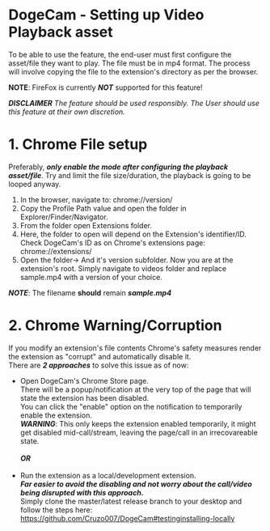# DogeCam - Setting up Video Playback asset
To be able to use the feature, the end-user must first configure the asset/file they want to play. The file must be in mp4 format.
The process will involve copying the file to the extension's directory as per the browser.

**NOTE**: FireFox is currently ***NOT*** supported for this feature!

***DISCLAIMER***
*The feature should be used responsibly. The User should use this feature at their own discretion.*

# 1. Chrome File setup
Preferably, ***only enable the mode after configuring the playback asset/file***. Try and limit the file size/duration, the playback is going to be looped anyway.

1. In the browser, navigate to: chrome://version/
2. Copy the Profile Path value and open the folder in Explorer/Finder/Navigator. 
3. From the folder open Extensions folder.
4. Here, the folder to open will depend on the Extension's identifier/ID. Check DogeCam's ID as on Chrome's extensions page: chrome://extensions/
5. Open the folder-> And it's version subfolder. Now you are at the extension's root. Simply navigate to videos folder and replace sample.mp4 with a version of your choice.

***NOTE***: The filename **should** remain ***sample.mp4*** 

# 2. Chrome Warning/Corruption
If you modify an extension's file contents Chrome's safety measures render the extension as "corrupt" and automatically disable it.<br>
There are ***2 approaches*** to solve this issue as of now:

 *  Open DogeCam's Chrome Store page.<br>
    There will be a popup/notification at the very top of the page that will state the extension has been disabled.<br>
    You can click the "enable" option on the notification to temporarily enable the extension. <br>
    ***WARNING***: This only keeps the extension enabled temporarily, it might get disabled mid-call/stream, leaving the page/call in an irrecovareable state.<br>
    <br>
    ***OR***<br>
    <br>
 *  Run the extension as a local/development extension.<br>
    ***Far easier to avoid the disabling and not worry about the call/video being disrupted with this approach.***<br>
    Simply clone the master/latest release branch to your desktop and follow the steps here:<br>
    https://github.com/Cruzo007/DogeCam#testinginstalling-locally<br>
